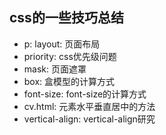 ## css的一些技巧总结

- p: layout: 页面布局
- priority: css优先级问题
- mask: 页面遮罩
- box: 盒模型的计算方式
- font-size: font-size的计算方式
- cv.html: 元素水平垂直居中的方法
- vertical-align: vertical-align研究
